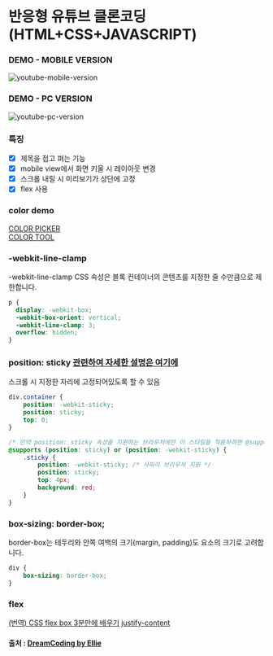 반응형 유튜브 클론코딩(HTML+CSS+JAVASCRIPT)
==
### DEMO - MOBILE VERSION
![youtube-mobile-version](https://user-images.githubusercontent.com/43127789/100570237-a163ce80-3313-11eb-96a0-4b7d803f9bca.PNG)
### DEMO - PC VERSION
![youtube-pc-version](https://user-images.githubusercontent.com/43127789/100570239-a32d9200-3313-11eb-9a9e-9b2b816480d3.PNG)


### 특징
- [x] 제목을 접고 펴는 기능
- [x] mobile view에서 화면 키울 시 레이아웃 변경
- [x] 스크롤 내릴 시 미리보기가 상단에 고정
- [x] flex 사용

### color demo  
[COLOR PICKER](https://www.google.com/search?q=color+picker&oq=color+picker&aqs=chrome..69i57.1698j0j7&sourceid=chrome&ie=UTF-8)  
[COLOR TOOL](https://material.io/resources/color/#!/)

### -webkit-line-clamp
-webkit-line-clamp CSS 속성은 블록 컨테이너의 콘텐츠를 지정한 줄 수만큼으로 제한합니다.

```css
p {
  display: -webkit-box;
  -webkit-box-orient: vertical;
  -webkit-line-clamp: 3;
  overflow: hidden;
}
```

### position: sticky [관련하여 자세한 설명은 여기에](https://tech.lezhin.com/2019/03/20/css-sticky)
스크롤 시 지정한 자리에 고정되어있도록 할 수 있음
```css
div.container {
    position: -webkit-sticky;
    position: sticky;
    top: 0;
}

/* 만약 position: sticky 속성을 지원하는 브라우저에만 이 스타일을 적용하려면 @supports 규칙을 이용할 수 있습니다. @supports 규칙은 IE 11 브라우저가 지원하지 않습니다. */
@supports (position: sticky) or (position: -webkit-sticky) {
    .sticky {
        position: -webkit-sticky; /* 사파리 브라우저 지원 */
        position: sticky;
        top: 4px;
        background: red;
    }
}
```
### box-sizing: border-box;
border-box는 테두리와 안쪽 여백의 크기(margin, padding)도 요소의 크기로 고려합니다.
```css
div {
    box-sizing: border-box;
}
```

### flex
[(번역) CSS flex box 3분만에 배우기](https://joshuajangblog.wordpress.com/2016/09/19/learn-css-flexbox-in-3mins/)
[justify-content](https://developer.mozilla.org/en-US/docs/Web/CSS/justify-content)

#### 출처 : [DreamCoding by Ellie](https://www.youtube.com/watch?v=67stn7Pu7s4&t=398s)
